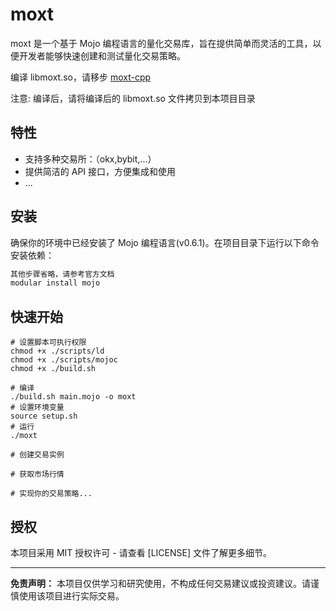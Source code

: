 # moxt

moxt 是一个基于 Mojo 编程语言的量化交易库，旨在提供简单而灵活的工具，以便开发者能够快速创建和测试量化交易策略。

编译 libmoxt.so，请移步 [moxt-cpp](https://github.com/f0cii/moxt-cpp)

注意: 编译后，请将编译后的 libmoxt.so 文件拷贝到本项目目录

## 特性

- 支持多种交易所：（okx,bybit,...）
- 提供简洁的 API 接口，方便集成和使用
- ...

## 安装

确保你的环境中已经安装了 Mojo 编程语言(v0.6.1)。在项目目录下运行以下命令安装依赖：

```bash
其他步骤省略，请参考官方文档
modular install mojo
```

## 快速开始

```mojo
# 设置脚本可执行权限
chmod +x ./scripts/ld
chmod +x ./scripts/mojoc
chmod +x ./build.sh

# 编译
./build.sh main.mojo -o moxt
# 设置环境变量
source setup.sh
# 运行
./moxt

# 创建交易实例

# 获取市场行情

# 实现你的交易策略...
```

## 授权

本项目采用 MIT 授权许可 - 请查看 [LICENSE] 文件了解更多细节。

---

**免责声明：** 本项目仅供学习和研究使用，不构成任何交易建议或投资建议。请谨慎使用该项目进行实际交易。
